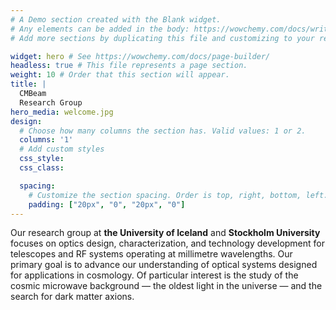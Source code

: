 ```yaml
---
# A Demo section created with the Blank widget.
# Any elements can be added in the body: https://wowchemy.com/docs/writing-markdown-latex/
# Add more sections by duplicating this file and customizing to your requirements.

widget: hero # See https://wowchemy.com/docs/page-builder/
headless: true # This file represents a page section.
weight: 10 # Order that this section will appear.
title: |
  CMBeam  
  Research Group
hero_media: welcome.jpg
design:
  # Choose how many columns the section has. Valid values: 1 or 2.
  columns: '1'
  # Add custom styles
  css_style:
  css_class:

  spacing:
    # Customize the section spacing. Order is top, right, bottom, left.
    padding: ["20px", "0", "20px", "0"]
---
```


<!-- <br> -->

Our research group at **the University of Iceland** and **Stockholm University** focuses on optics design, characterization, and technology development for telescopes and RF systems operating at millimetre wavelengths. Our primary goal is to advance our understanding of optical systems designed for applications in cosmology. Of particular interest is the study of the cosmic microwave background — the oldest light in the universe — and the search for dark matter axions.

<!-- - - -

We are grateful for funding received by the European Research Council.
 -->